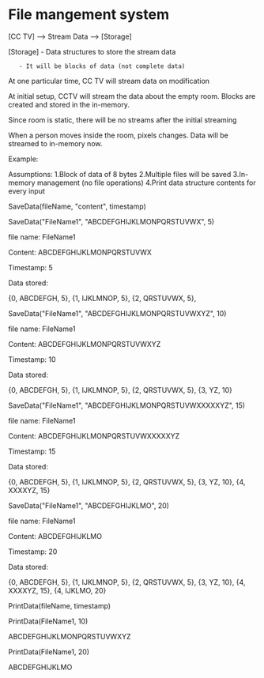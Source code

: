 # File mangement system

[CC TV] --> Stream Data --> [Storage]

[Storage] - Data structures to store the stream data

       - It will be blocks of data (not complete data)

At one particular time, CC TV will stream data on modification

At initial setup,  CCTV will stream the data about the empty room. Blocks are created and stored in the in-memory.

Since room is static, there will be no streams after the initial streaming

When a person moves inside the room, pixels changes. Data will be streamed to in-memory now.

Example:

Assumptions:
  1.Block of data of 8 bytes
  2.Multiple files will be saved
  3.In-memory management (no file operations)
  4.Print data structure contents for every input
 

SaveData(fileName, "content", timestamp)

SaveData("FileName1", "ABCDEFGHIJKLMONPQRSTUVWX", 5)

file name: FileName1

Content: ABCDEFGHIJKLMONPQRSTUVWX

Timestamp: 5

Data stored:

{0, ABCDEFGH, 5}, {1, IJKLMNOP, 5}, {2, QRSTUVWX, 5},

 

SaveData("FileName1", "ABCDEFGHIJKLMONPQRSTUVWXYZ", 10)

file name: FileName1

Content: ABCDEFGHIJKLMONPQRSTUVWXYZ

Timestamp: 10

Data stored:

{0, ABCDEFGH, 5}, {1, IJKLMNOP, 5}, {2, QRSTUVWX, 5}, {3, YZ, 10}

 

SaveData("FileName1", "ABCDEFGHIJKLMONPQRSTUVWXXXXXYZ", 15)

file name: FileName1

Content: ABCDEFGHIJKLMONPQRSTUVWXXXXXYZ

Timestamp: 15

Data stored:

{0, ABCDEFGH, 5}, {1, IJKLMNOP, 5}, {2, QRSTUVWX, 5}, {3, YZ, 10}, {4, XXXXYZ, 15}

 

SaveData("FileName1", "ABCDEFGHIJKLMO", 20)

file name: FileName1

Content: ABCDEFGHIJKLMO

Timestamp: 20

Data stored:

{0, ABCDEFGH, 5}, {1, IJKLMNOP, 5}, {2, QRSTUVWX, 5}, {3, YZ, 10}, {4, XXXXYZ, 15}, {4, IJKLMO, 20}


PrintData(fileName, timestamp)

PrintData(FileName1, 10)

ABCDEFGHIJKLMONPQRSTUVWXYZ

PrintData(FileName1, 20)

ABCDEFGHIJKLMO
